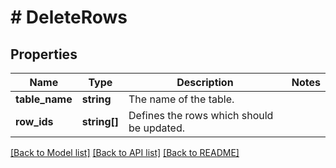 # # DeleteRows

## Properties

Name | Type | Description | Notes
------------ | ------------- | ------------- | -------------
**table_name** | **string** | The name of the table. |
**row_ids** | **string[]** | Defines the rows which should be updated. |

[[Back to Model list]](../../README.md#models) [[Back to API list]](../../README.md#endpoints) [[Back to README]](../../README.md)
